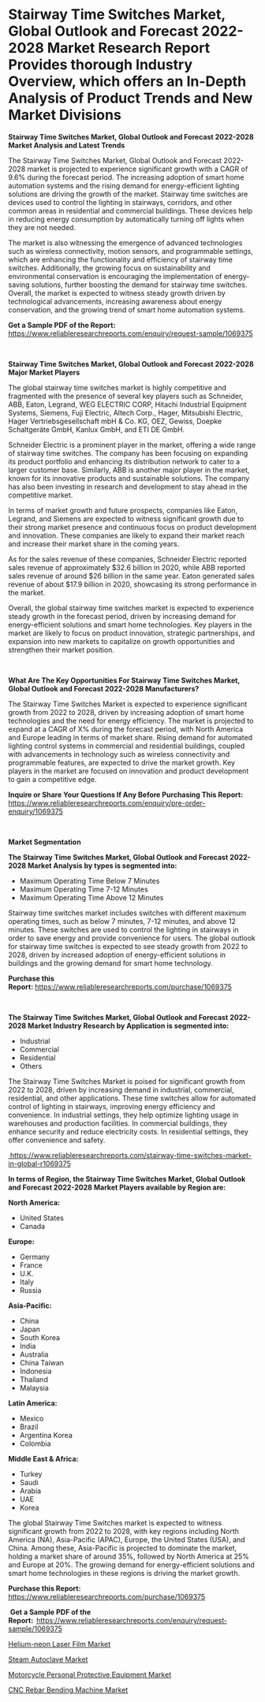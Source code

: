<p><h1>Stairway Time Switches Market, Global Outlook and Forecast 2022-2028 Market Research Report Provides thorough Industry Overview, which offers an In-Depth Analysis of Product Trends and New Market Divisions</h1></p><p><strong>Stairway Time Switches Market, Global Outlook and Forecast 2022-2028 Market Analysis and Latest Trends</strong></p>
<p><p>The Stairway Time Switches Market, Global Outlook and Forecast 2022-2028 market is projected to experience significant growth with a CAGR of 9.6% during the forecast period. The increasing adoption of smart home automation systems and the rising demand for energy-efficient lighting solutions are driving the growth of the market. Stairway time switches are devices used to control the lighting in stairways, corridors, and other common areas in residential and commercial buildings. These devices help in reducing energy consumption by automatically turning off lights when they are not needed.</p><p>The market is also witnessing the emergence of advanced technologies such as wireless connectivity, motion sensors, and programmable settings, which are enhancing the functionality and efficiency of stairway time switches. Additionally, the growing focus on sustainability and environmental conservation is encouraging the implementation of energy-saving solutions, further boosting the demand for stairway time switches. Overall, the market is expected to witness steady growth driven by technological advancements, increasing awareness about energy conservation, and the growing trend of smart home automation systems.</p></p>
<p><strong>Get a Sample PDF of the Report:&nbsp;</strong> <a href="https://www.reliableresearchreports.com/enquiry/request-sample/1069375">https://www.reliableresearchreports.com/enquiry/request-sample/1069375</a></p>
<p>&nbsp;</p>
<p><strong>Stairway Time Switches Market, Global Outlook and Forecast 2022-2028 Major Market Players</strong></p>
<p><p>The global stairway time switches market is highly competitive and fragmented with the presence of several key players such as Schneider, ABB, Eaton, Legrand, WEG ELECTRIC CORP, Hitachi Industrial Equipment Systems, Siemens, Fuji Electric, Altech Corp., Hager, Mitsubishi Electric, Hager Vertriebsgesellschaft mbH & Co. KG, OEZ, Gewiss, Doepke Schaltgeräte GmbH, Kanlux GmbH, and ETI DE GmbH.</p><p>Schneider Electric is a prominent player in the market, offering a wide range of stairway time switches. The company has been focusing on expanding its product portfolio and enhancing its distribution network to cater to a larger customer base. Similarly, ABB is another major player in the market, known for its innovative products and sustainable solutions. The company has also been investing in research and development to stay ahead in the competitive market.</p><p>In terms of market growth and future prospects, companies like Eaton, Legrand, and Siemens are expected to witness significant growth due to their strong market presence and continuous focus on product development and innovation. These companies are likely to expand their market reach and increase their market share in the coming years.</p><p>As for the sales revenue of these companies, Schneider Electric reported sales revenue of approximately $32.6 billion in 2020, while ABB reported sales revenue of around $26 billion in the same year. Eaton generated sales revenue of about $17.9 billion in 2020, showcasing its strong performance in the market.</p><p>Overall, the global stairway time switches market is expected to experience steady growth in the forecast period, driven by increasing demand for energy-efficient solutions and smart home technologies. Key players in the market are likely to focus on product innovation, strategic partnerships, and expansion into new markets to capitalize on growth opportunities and strengthen their market position.</p></p>
<p>&nbsp;</p>
<p><strong>What Are The Key Opportunities For Stairway Time Switches Market, Global Outlook and Forecast 2022-2028 Manufacturers?</strong></p>
<p><p>The Stairway Time Switches Market is expected to experience significant growth from 2022 to 2028, driven by increasing adoption of smart home technologies and the need for energy efficiency. The market is projected to expand at a CAGR of X% during the forecast period, with North America and Europe leading in terms of market share. Rising demand for automated lighting control systems in commercial and residential buildings, coupled with advancements in technology such as wireless connectivity and programmable features, are expected to drive the market growth. Key players in the market are focused on innovation and product development to gain a competitive edge.</p></p>
<p><strong>Inquire or Share Your Questions If Any Before Purchasing This Report:</strong> <a href="https://www.reliableresearchreports.com/enquiry/pre-order-enquiry/1069375">https://www.reliableresearchreports.com/enquiry/pre-order-enquiry/1069375</a></p>
<p>&nbsp;</p>
<p><strong>Market Segmentation</strong></p>
<p><strong>The Stairway Time Switches Market, Global Outlook and Forecast 2022-2028 Market Analysis by types is segmented into:</strong></p>
<p><ul><li>Maximum Operating Time Below 7 Minutes</li><li>Maximum Operating Time 7-12 Minutes</li><li>Maximum Operating Time Above 12 Minutes</li></ul></p>
<p><p>Stairway time switches market includes switches with different maximum operating times, such as below 7 minutes, 7-12 minutes, and above 12 minutes. These switches are used to control the lighting in stairways in order to save energy and provide convenience for users. The global outlook for stairway time switches is expected to see steady growth from 2022 to 2028, driven by increased adoption of energy-efficient solutions in buildings and the growing demand for smart home technology.</p></p>
<p><strong>Purchase this Report:&nbsp;</strong><a href="https://www.reliableresearchreports.com/purchase/1069375">https://www.reliableresearchreports.com/purchase/1069375</a></p>
<p>&nbsp;</p>
<p><strong>The Stairway Time Switches Market, Global Outlook and Forecast 2022-2028 Market Industry Research by Application is segmented into:</strong></p>
<p><ul><li>Industrial</li><li>Commercial</li><li>Residential</li><li>Others</li></ul></p>
<p><p>The Stairway Time Switches Market is poised for significant growth from 2022 to 2028, driven by increasing demand in industrial, commercial, residential, and other applications. These time switches allow for automated control of lighting in stairways, improving energy efficiency and convenience. In industrial settings, they help optimize lighting usage in warehouses and production facilities. In commercial buildings, they enhance security and reduce electricity costs. In residential settings, they offer convenience and safety.</p></p>
<p><a href="https://www.reliableresearchreports.com/stairway-time-switches-market-in-global-r1069375">&nbsp;https://www.reliableresearchreports.com/stairway-time-switches-market-in-global-r1069375</a></p>
<p><strong>In terms of Region, the Stairway Time Switches Market, Global Outlook and Forecast 2022-2028 Market Players available by Region are:</strong></p>
<p>
    <p> <strong> North America: </strong>
        <ul>
            <li>United States</li>
            <li>Canada</li>
        </ul>
        </p> 
    <p> <strong> Europe: </strong>
        <ul>
            <li>Germany</li>
            <li>France</li>
            <li>U.K.</li>
            <li>Italy</li>
            <li>Russia</li>
        </ul>
        </p> 
    <p> <strong> Asia-Pacific: </strong>
        <ul>
            <li>China</li>
            <li>Japan</li>
            <li>South Korea</li>
            <li>India</li>
            <li>Australia</li>
            <li>China Taiwan</li>
            <li>Indonesia</li>
            <li>Thailand</li>
            <li>Malaysia</li>
        </ul>
        </p> 
    <p> <strong> Latin America: </strong>
        <ul>
            <li>Mexico</li>
            <li>Brazil</li>
            <li>Argentina Korea</li>
            <li>Colombia</li>
        </ul>
        </p> 
    <p> <strong> Middle East & Africa: </strong>
        <ul>
            <li>Turkey</li>
            <li>Saudi</li>
            <li>Arabia</li>
            <li>UAE</li>
            <li>Korea</li>
        </ul>
    </p>
    </p>
<p><p>The global Stairway Time Switches market is expected to witness significant growth from 2022 to 2028, with key regions including North America (NA), Asia-Pacific (APAC), Europe, the United States (USA), and China. Among these, Asia-Pacific is projected to dominate the market, holding a market share of around 35%, followed by North America at 25% and Europe at 20%. The growing demand for energy-efficient solutions and smart home technologies in these regions is driving the market growth.</p></p>
<p><strong>Purchase this Report: </strong><a href="https://www.reliableresearchreports.com/purchase/1069375">https://www.reliableresearchreports.com/purchase/1069375</a></p>
<p>&nbsp;<strong>Get a Sample PDF of the Report:&nbsp;&nbsp;</strong><a href="https://www.reliableresearchreports.com/enquiry/request-sample/1069375">https://www.reliableresearchreports.com/enquiry/request-sample/1069375</a></p>
<p><strong></strong></p>
<p><p><a href="https://github.com/jadenRaynor/Market-Research-Report-List-1/blob/main/helium-neon-laser-film-market.md">Helium-neon Laser Film Market</a></p><p><a href="https://github.com/JordyBecker/Market-Research-Report-List-1/blob/main/steam-autoclave-market.md">Steam Autoclave Market</a></p><p><a href="https://medium.com/@sean.peake0978/analyzing-motorcycle-personal-protective-equipment-market-dynamics-and-growth-drivers-and-a4c7b3370ea4">Motorcycle Personal Protective Equipment Market</a></p><p><a href="https://medium.com/@kelleebernier1851/global-cnc-rebar-bending-machine-market-exploring-market-share-market-trends-and-future-growth-7f7a101a90fa">CNC Rebar Bending Machine Market</a></p></p>